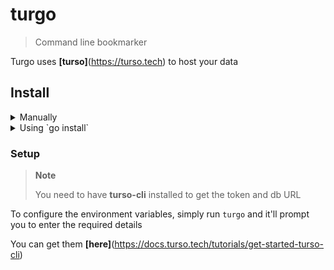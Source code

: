 # turgo
> Command line bookmarker

Turgo uses **[turso]**(https://turso.tech) to host your data

## Install
<details>
<summary>Manually</summary>


```bash
git clone https://github.com/musaubrian/turgo
cd turgo

go build .

# run it

turgo
```
</details>

<details>
<summary>Using `go install`</summary>

```bash
go install github.com/musaubrian/turgo@latest
# run it
turgo
```
</details>

### Setup
> **Note**
> 
> You need to have **turso-cli** installed to get the token and db URL

To configure the environment variables, simply run `turgo` and it'll prompt you
to enter the required details

You can get them **[here]**(https://docs.turso.tech/tutorials/get-started-turso-cli)
